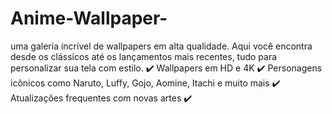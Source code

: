 # Anime-Wallpaper-
uma galeria incrível de wallpapers em alta qualidade. Aqui você encontra desde os clássicos até os lançamentos mais recentes, tudo para personalizar sua tela com estilo. ✔️ Wallpapers em HD e 4K ✔️ Personagens icônicos como Naruto, Luffy, Gojo, Aomine, Itachi e muito mais ✔️ Atualizações frequentes com novas artes  ✔️ 
